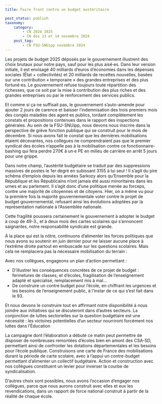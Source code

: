 ```yaml
---
title: Faire front contre un budget austéritaire

post_status: publish
taxonomy:
    category:
        - CN 2024 2025
        - CN des 13 et 14 novembre 2024
    post_tag:
        - CN FSU-SNUipp novembre 2024
---
```



Les projets de budget 2025 déposés par le gouvernement illustrent des choix brutaux pour notre pays, sauf pour les plus aisé·es. Dans leur version initiale, il est envisagé 40 milliards d’euros d’économies dans les dépenses sociales (État + collectivités) et 20 milliards de recettes nouvelles, basées sur une contribution « temporaire » des grandes entreprises et des plus fortuné·es. Le gouvernement refuse toujours toute répartition des richesses, que ce soit par la mise à contribution des plus riches et des grandes entreprises ou par le renforcement des services publics.

Et comme si ça ne suffisait pas, le gouvernement s’auto-amende pour ajouter 2 jours de carence et baisser l’indemnisation des trois premiers mois des congés maladies des agent·es publics, tordant complètement les constats et propositions contenues dans le rapport des inspections générales. Au sein de la FSU-SNUipp, nous devons nous inscrire dans la perspective de grève fonction publique qui se construit pour le mois de décembre. Si nous avons fait le constat que les dernières mobilisations étaient décevantes, nos collègues ne comprendraient pas que le premier syndicat des écoles n’appelle pas à la mobilisation contre ce fonctionnaire-bashing qui fera perdre 270€ à un·e PE en milieu de carrière en arrêt 5 jours pour une grippe.

Dans notre champ, l’austérité budgétaire se traduit par des suppressions massives de postes le 1er degré en subissant 3155 à lui seul ! Il s’agit du pire schéma d’emplois depuis les années Sarkozy alors qu’Ensemble pour la République et les Républicains n’ont jamais été aussi minoritaires dans les urnes et au parlement. Il s’agit donc d’une politique menée au forceps, contre une majorité de citoyennes et de citoyens. Hier, on a même vu pour la première fois la majorité gouvernementale voter contre le projet de budget gouvernemental, refusant ainsi les évolutions adoptées par la représentation nationale à l’Assemblée nationale.

Cette fragilité poussera certainement le gouvernement à adopter le budget à coup de 49-3., et à deux mois des cartes scolaires qui s’annoncent saignantes, notre responsabilité syndicale est grande.

À la place qui est la nôtre, continuons d’alimenter les forces politiques que nous avons su soutenir en juin dernier pour ne laisser aucune place à l’extrême droite partout en embuscade sur les questions scolaires. Mais cela ne remplacera pas la nécessaire mobilisation du terrain :

Avec nos collègues, engageons un plan d’action permettant :

- D’illustrer les conséquences concrètes de ce projet de budget : fermetures de classes, et d’écoles, fragilisation de l’enseignement adapté et spécialisé, remplacement mis à mal…
- De construire un contre budget pour l’école, en chiffrant les urgences et les besoins de l’enseignement public, à l’instar de ce qui s’est fait dans le 93.

Et nous devons le construire tout en affirmant notre disponibilité à nous joindre aux initiatives qui se discuteront dans d’autres secteurs. La conjonction de luttes sectorielles sur la question budgétaire est une nécessité : les victoires potentielles d’un secteur nourriront forcément nos luttes dans l’Éducation

La campagne dont l’élaboration a débuté ce matin peut permettre de disposer de nombreuses remontées d’écoles bien en amont des CSA-SD, permettant ainsi de confronter les dotations départementales et les besoins pour l’école publique. Construisons une carte de France des mobilisations durant la période de carte scolaire, avec à l’appui un contre-budget permettant d’alimenter un collectif budgétaire. Action et construction avec nos collègues constituent un levier pour inverser la courbe de syndicalisation.

D’autres choix sont possibles, nous avons l’occasion d’engager nos collègues, parce que nous aurons construit avec elles et eux les revendications, dans un rapport de force national construit à partir de la réalité de chaque école.
